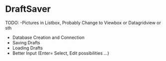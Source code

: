 # DraftSaver

TODO:
-Pictures in Listbox, Probably Change to Viewbox or Datagridview or sth

- Database Creation and Connection
- Saving Drafts
- Loading Drafts
- Better Input (Enter= Select, Edit possibilities ...)
